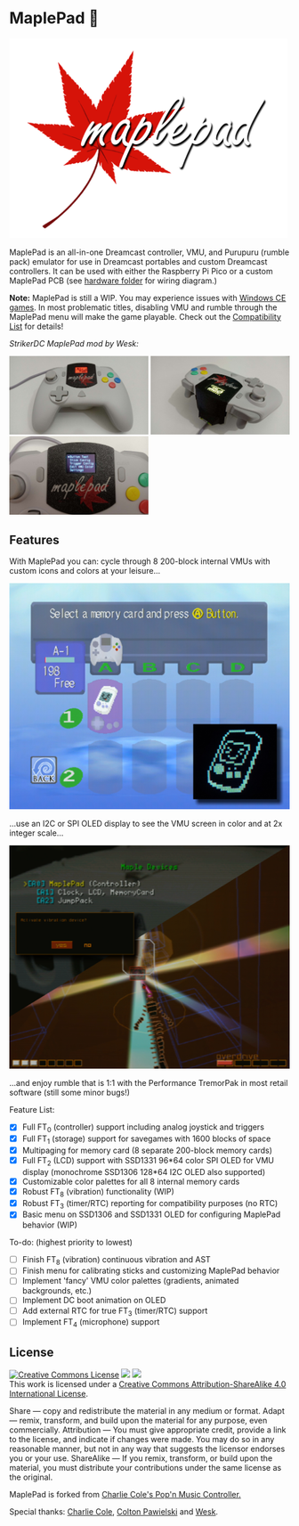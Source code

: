 # MaplePad 🍁<br/>

<img style="border-width:0" src="images/maplepad_logo_shadow.png" width="500">

MaplePad is an all-in-one Dreamcast controller, VMU, and Purupuru (rumble pack) emulator for use in Dreamcast portables and custom Dreamcast controllers. It can be used with either the Raspberry Pi Pico or a custom MaplePad PCB (see [hardware folder](https://github.com/mackieks/MaplePad/tree/main/hardware) for wiring diagram.)

**Note:** MaplePad is still a WIP. You may experience issues with [Windows CE games](https://segaretro.org/Windows_CE). In most problematic titles, disabling VMU and rumble through the MaplePad menu will make the game playable. Check out the [Compatibility List](https://docs.google.com/spreadsheets/d/1JzTGN29Ci8SeuSGkQHLN1p6ayQNWUcsNw77SMujkjbs/edit?usp=sharing) for details!

*StrikerDC MaplePad mod by Wesk:*

<img src="images/striker3.jpg" width="250"> <img src="images/striker1.jpg" width="250"> <img src="images/striker2.jpg" width="250">

## Features
With MaplePad you can: cycle through 8 200-block internal VMUs with custom icons and colors at your leisure...

<img src="images/vmu.png" width="750">

...use an I2C or SPI OLED display to see the VMU screen in color and at 2x integer scale...

<img src="images/purupuru.png" width="750">

...and enjoy rumble that is 1:1 with the Performance TremorPak in most retail software (still some minor bugs!)

Feature List:
- [x] Full FT<sub>0</sub> (controller) support including analog joystick and triggers
- [x] Full FT<sub>1</sub> (storage) support for savegames with 1600 blocks of space
- [x] Multipaging for memory card (8 separate 200-block memory cards)
- [x] Full FT<sub>2</sub> (LCD) support with SSD1331 96\*64 color SPI OLED for VMU display (monochrome SSD1306 128\*64 I2C OLED also supported)
- [x] Customizable color palettes for all 8 internal memory cards
- [x] Robust FT<sub>8</sub> (vibration) functionality (WIP)
- [x] Robust FT<sub>3</sub> (timer/RTC) reporting for compatibility purposes (no RTC)
- [x] Basic menu on SSD1306 and SSD1331 OLED for configuring MaplePad behavior (WIP)

To-do: (highest priority to lowest)
- [ ] Finish FT<sub>8</sub> (vibration) continuous vibration and AST
- [ ] Finish menu for calibrating sticks and customizing MaplePad behavior
- [ ] Implement 'fancy' VMU color palettes (gradients, animated backgrounds, etc.)
- [ ] Implement DC boot animation on OLED
- [ ] Add external RTC for true FT<sub>3</sub> (timer/RTC) support
- [ ] Implement FT<sub>4</sub> (microphone) support

## License

<a rel="license" href="http://creativecommons.org/licenses/by-sa/4.0/"><img alt="Creative Commons License" style="border-width:0" src="https://i.creativecommons.org/l/by-sa/4.0/88x31.png" /></a> <img src="https://mirrors.creativecommons.org/presskit/icons/heart.red.png" width="35"> <img src="https://upload.wikimedia.org/wikipedia/commons/thumb/b/b7/Approved-for-free-cultural-works.svg/240px-Approved-for-free-cultural-works.svg.png" width="38"><br />This work is licensed under a <a rel="license" href="http://creativecommons.org/licenses/by-sa/4.0/">Creative Commons Attribution-ShareAlike 4.0 International License</a>.

Share — copy and redistribute the material in any medium or format. Adapt — remix, transform, and build upon the material for any purpose, even commercially. Attribution — You must give appropriate credit, provide a link to the license, and indicate if changes were made. You may do so in any reasonable manner, but not in any way that suggests the licensor endorses you or your use. ShareAlike — If you remix, transform, or build upon the material, you must distribute your contributions under the same license as the original.

MaplePad is forked from [Charlie Cole's Pop'n Music Controller.](https://github.com/charcole/Dreamcast-PopnMusic)

Special thanks: [Charlie Cole](https://github.com/charcole), [Colton Pawielski](https://github.com/cepawiel) and [Wesk](https://www.youtube.com/channel/UCYAwbbBxi5_LK8WVrD10SUw).

